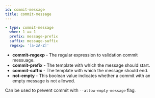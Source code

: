 ```yaml
---
id: commit-message
title: commit-message
---
```


<!-- TODO: Add correct description -->

``` yaml
- type: commit-message
  when: 1 == 1
  prefix: message-prefix
  suffix: message-suffix
  regexp: '[a-zA-Z]'
```

- **commit-regexp** - The regular expression to validation commit messuage.
- **commit-prefix** - The template with which the message should start.
- **commit-suffix** - The template with which the message should end.
- **not-empty** - This boolean value indicates whether a commit with an empty message is not allowed.

Can be used to prevent commit with `--allow-empty-message` flag.
